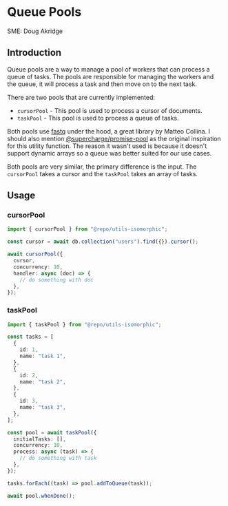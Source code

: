 # Queue Pools

SME: Doug Akridge

## Introduction

Queue pools are a way to manage a pool of workers that can process a queue of tasks. The pools are responsible for managing the workers and the queue, it will process a task and then move on to the next task.

There are two pools that are currently implemented:

- `cursorPool` - This pool is used to process a cursor of documents.
- `taskPool` - This pool is used to process a queue of tasks.

Both pools use [fastq](https://github.com/mcollina/fastq) under the hood, a great library by Matteo Collina. I should also mention [@supercharge/promise-pool](https://github.com/supercharge/promise-pool) as the original inspiration for this utility function. The reason it wasn't used is because it doesn't support dynamic arrays so a queue was better suited for our use cases.

Both pools are very similar, the primary difference is the input. The `cursorPool` takes a cursor and the `taskPool` takes an array of tasks.

## Usage

### cursorPool

```typescript
import { cursorPool } from "@repo/utils-isomorphic";

const cursor = await db.collection("users").find({}).cursor();

await cursorPool({
  cursor,
  concurrency: 10,
  handler: async (doc) => {
    // do something with doc
  },
});
```

### taskPool

```typescript
import { taskPool } from "@repo/utils-isomorphic";

const tasks = [
  {
    id: 1,
    name: "task 1",
  },
  {
    id: 2,
    name: "task 2",
  },
  {
    id: 3,
    name: "task 3",
  },
];

const pool = await taskPool({
  initialTasks: [],
  concurrency: 10,
  process: async (task) => {
    // do something with task
  },
});

tasks.forEach((task) => pool.addToQueue(task));

await pool.whenDone();
```
